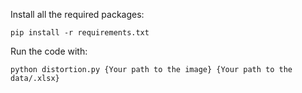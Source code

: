 Install all the required packages: 

```
pip install -r requirements.txt
```

Run the code with: 

```
python distortion.py {Your path to the image} {Your path to the data/.xlsx}
```

